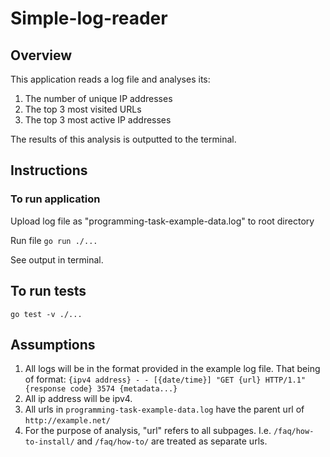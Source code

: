 # Simple-log-reader
## Overview

This application reads a log file and analyses its:
1. The number of unique IP addresses
2. The top 3 most visited URLs 
3. The top 3 most active IP addresses

The results of this analysis is outputted to the terminal. 

## Instructions
### To run application
Upload log file as "programming-task-example-data.log" to root directory

Run file `go run ./...`

See output in terminal.

## To run tests
`go test -v ./...`

## Assumptions
1. All logs will be in the format provided in the example log file. That being of format:
`{ipv4 address} - - [{date/time}] "GET {url} HTTP/1.1" {response code} 3574 {metadata...}`
2. All ip address will be ipv4.
3. All urls in `programming-task-example-data.log` have the parent url of `http://example.net/`
4. For the purpose of analysis, "url" refers to all subpages. I.e. `/faq/how-to-install/` and 
`/faq/how-to/` are treated as separate urls.

